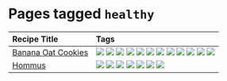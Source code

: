 # Pages tagged `healthy`

|Recipe Title|Tags
|:---|:---|
|[Banana Oat Cookies](../recipes/bananaoatcookies.md)|[![](https://img.shields.io/badge/tag-baked-062ab)](../tags/baked.md) [![](https://img.shields.io/badge/tag-breakfast-d4602a)](../tags/breakfast.md) [![](https://img.shields.io/badge/tag-chocolate-427cd)](../tags/chocolate.md) [![](https://img.shields.io/badge/tag-coffee-d5a11)](../tags/coffee.md) [![](https://img.shields.io/badge/tag-dessert-517a72)](../tags/dessert.md) [![](https://img.shields.io/badge/tag-easy-6d71)](../tags/easy.md) [![](https://img.shields.io/badge/tag-great-32613c)](../tags/great.md) [![](https://img.shields.io/badge/tag-healthy-659a8f)](../tags/healthy.md) [![](https://img.shields.io/badge/tag-profile-e5c1d4)](../tags/profile.md) [![](https://img.shields.io/badge/tag-snack-9fef19)](../tags/snack.md) [![](https://img.shields.io/badge/tag-vegan-1754e4)](../tags/vegan.md) [![](https://img.shields.io/badge/tag-vegetarian-208450)](../tags/vegetarian.md)|
|[Hommus](../recipes/hommus.md)|[![](https://img.shields.io/badge/tag-healthy-659a8f)](../tags/healthy.md) [![](https://img.shields.io/badge/tag-messy-eadebe)](../tags/messy.md) [![](https://img.shields.io/badge/tag-profile-e5c1d4)](../tags/profile.md) [![](https://img.shields.io/badge/tag-protein-d82abc)](../tags/protein.md) [![](https://img.shields.io/badge/tag-tricky-5b6ac0)](../tags/tricky.md) [![](https://img.shields.io/badge/tag-vegan-1754e4)](../tags/vegan.md) [![](https://img.shields.io/badge/tag-vegetarian-208450)](../tags/vegetarian.md)|